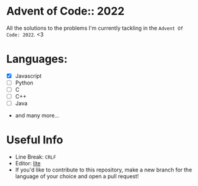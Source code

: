 # Advent of Code:: 2022

All the solutions to the problems I'm currently tackling in the `Advent Of Code: 2022`. <3

# Languages:
- [x] Javascript
- [ ] Python
- [ ] C
- [ ] C++
- [ ] Java
- and many more...

# Useful Info
- Line Break: `CRLF`
- Editor: [lite](https://github.com/rxi/lite)
- If you'd like to contribute to this repository, make a new branch for the language of your choice and open a pull request!
